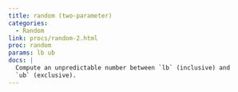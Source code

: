 ```yaml
---
title: random (two-parameter)
categories: 
  - Random
link: procs/random-2.html
proc: random
params: lb ub
docs: |
  Compute an unpredictable number between `lb` (inclusive) and 
  `ub` (exclusive).
---
```

